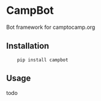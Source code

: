 # CampBot

Bot framework for camptocamp.org

## Installation

```batch
    pip install campbot
```

## Usage

todo
